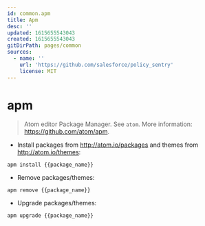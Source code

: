 ```yaml
---
id: common.apm
title: Apm
desc: ''
updated: 1615655543043
created: 1615655543043
gitDirPath: pages/common
sources:
  - name: ''
    url: 'https://github.com/salesforce/policy_sentry'
    license: MIT
---
```

# apm

> Atom editor Package Manager.
> See `atom`.
> More information: <https://github.com/atom/apm>.

- Install packages from <http://atom.io/packages> and themes from <http://atom.io/themes>:

`apm install {{package_name}}`

- Remove packages/themes:

`apm remove {{package_name}}`

- Upgrade packages/themes:

`apm upgrade {{package_name}}`

